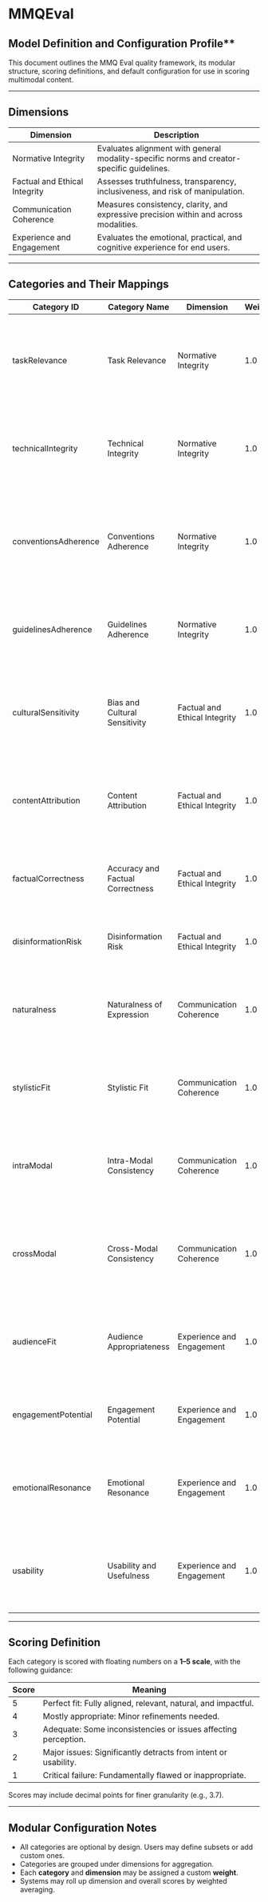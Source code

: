 # MMQEval

## Model Definition and Configuration Profile**

This document outlines the MMQ Eval quality framework, its modular structure, scoring definitions, and default configuration for use in scoring multimodal content.

---

## Dimensions

|Dimension|Description|
|---|---|
|Normative Integrity|Evaluates alignment with general modality-specific norms and creator-specific guidelines.|
|Factual and Ethical Integrity|Assesses truthfulness, transparency, inclusiveness, and risk of manipulation.|
|Communication Coherence|Measures consistency, clarity, and expressive precision within and across modalities.|
|Experience and Engagement|Evaluates the emotional, practical, and cognitive experience for end users.|

---

## Categories and Their Mappings

|Category ID|Category Name|Dimension|Weight|Description|
|---|---|---|---|---|
|taskRelevance|Task Relevance|Normative Integrity|1.0|Measures how well the content fulfills the intended prompt, user goal, or business purpose.|
|technicalIntegrity|Technical Integrity|Normative Integrity|1.0|Ensures structural correctness and functional completeness across media formats.|
|conventionsAdherence|Conventions Adherence|Normative Integrity|1.0|Evaluates adherence to general modality-specific norms, such as punctuation or date formats.|
|guidelinesAdherence|Guidelines Adherence|Normative Integrity|1.0|Evaluates adherence to creator’s guidelines applicable in the context of this content.|
|culturalSensitivity|Bias and Cultural Sensitivity|Factual and Ethical Integrity|1.0|Detects stereotypes or exclusionary content and evaluates respect for cultural expectations.|
|contentAttribution|Content Attribution|Factual and Ethical Integrity|1.0|Verifies disclosure of AI-generated content and proper credit for sources and contributors.|
|factualCorrectness|Accuracy and Factual Correctness|Factual and Ethical Integrity|1.0|Verifies that the content is accurate, truthful, and consistent with reliable sources.|
|disinformationRisk|Disinformation Risk|Factual and Ethical Integrity|1.0|Assesses risk of misleading, manipulative, or deceptive content.|
|naturalness|Naturalness of Expression|Communication Coherence|1.0|Evaluates smooth, idiomatic, and natural delivery in any mode (text, audio, visual, etc.).|
|stylisticFit|Stylistic Fit|Communication Coherence|1.0|Assesses if tone, formality, and narrative voice match the purpose and medium.|
|intraModal|Intra-Modal Consistency|Communication Coherence|1.0|Evaluates consistency within a single mode (e.g., text coherence, visual continuity).|
|crossModal|Cross-Modal Consistency|Communication Coherence|1.0|Measures how harmoniously multiple modalities (e.g., audio, text, visuals) align and interact.|
|audienceFit|Audience Appropriateness|Experience and Engagement|1.0|Assesses cultural fit, cognitive load, and accessibility for the intended audience.|
|engagementPotential|Engagement Potential|Experience and Engagement|1.0|Gauges the ability to sustain attention and stimulate user interest.|
|emotionalResonance|Emotional Resonance|Experience and Engagement|1.0|Evaluates the emotional impact and alignment with the intended emotional tone.|
|usability|Usability and Usefulness|Experience and Engagement|1.0|Assesses whether the content is functional, easy to use, and serves a practical user need.|

---

## Scoring Definition

Each category is scored with floating numbers on a **1–5 scale**, with the following guidance:

|Score|Meaning|
|---|---|
|5|Perfect fit: Fully aligned, relevant, natural, and impactful.|
|4|Mostly appropriate: Minor refinements needed.|
|3|Adequate: Some inconsistencies or issues affecting perception.|
|2|Major issues: Significantly detracts from intent or usability.|
|1|Critical failure: Fundamentally flawed or inappropriate.|

Scores may include decimal points for finer granularity (e.g., 3.7).

---

## Modular Configuration Notes

- All categories are optional by design. Users may define subsets or add custom ones.
- Categories are grouped under dimensions for aggregation.
- Each **category** and **dimension** may be assigned a custom **weight**.
- Systems may roll up dimension and overall scores by weighted averaging.
